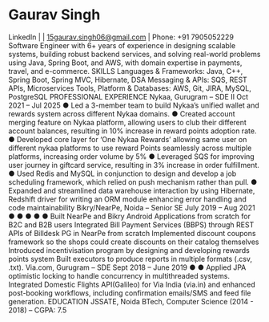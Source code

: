 # Gaurav Singh
LinkedIn | | 15gaurav.singh06@gmail.com | Phone: +91 7905052229
Software Engineer with 6+ years of experience in designing scalable systems, building robust backend services, and
solving real-world problems using Java, Spring Boot, and AWS, with domain expertise in payments, travel, and
e-commerce.
SKILLS
Languages & Frameworks: Java, C++, Spring Boot, Spring MVC, Hibernate, DSA
Messaging & APIs: SQS, REST APIs, Microservices
Tools, Platform & Databases: AWS, Git, JIRA, MySQL, PostgreSQL
PROFESSIONAL EXPERIENCE
Nykaa, Gurugram – SDE II
Oct 2021 – Jul 2025
●
Led a 3-member team to build Nykaa’s unified wallet and rewards system across different Nykaa domains.
●
Created account merging feature on Nykaa platform, allowing users to club their different account balances,
resulting in 10% increase in reward points adoption rate.
●
Developed core layer for ‘One Nykaa Rewards’ allowing same user on different nykaa platforms to use
reward Points seamlessly across multiple platforms, increasing order volume by 5%
●
Leveraged SQS for improving user journey in giftcard service, resulting in 3% increase in order
fulfillment.
●
Used Redis and MySQL in conjunction to design and develop a job scheduling
framework, which relied on push mechanism rather than pull.
●
Expanded and streamlined data warehouse interaction by using Hibernate, Redshift driver for writing an
ORM module enhancing error handling and code maintainability
Bikry/NearPe, Noida – Senior SE
July 2019 – Aug 2021
●
●
●
●
●
Built NearPe and Bikry Android Applications from scratch for B2C and B2B users
Integrated Bill Payment Services (BBPS) through REST APIs of Billdesk PG in NearPe from scratch
Implemented discount coupons framework so the shops could create discounts on their catalog
themselves
Introduced incentivisation program by designing and developing rewards points system
Built executors to produce reports in multiple formats (.csv, .txt).
Via.com, Gurugram – SDE
Sept 2018 – June 2019
●
●
Applied JPA optimistic locking to handle concurrency in multithreaded systems.
Integrated Domestic Flights API(Galileo) for Via India (via.in) and enhanced post-booking
workflows, including confirmation emails/SMS and feed file generation.
EDUCATION
JSSATE, Noida
BTech, Computer Science (2014 - 2018) – CGPA: 7.5
